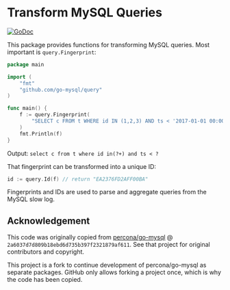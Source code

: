 # Transform MySQL Queries

[![GoDoc](https://godoc.org/github.com/go-mysql/query?status.svg)](https://godoc.org/github.com/go-mysql/query)

This package provides functions for transforming MySQL queries. Most important is `query.Fingerprint`:

```go
package main

import (
    "fmt"
    "github.com/go-mysql/query"
)

func main() {
    f := query.Fingerprint(
        "SELECT c FROM t WHERE id IN (1,2,3) AND ts < '2017-01-01 00:00:00'",
    )
    fmt.Println(f)
}
```

Output: `select c from t where id in(?+) and ts < ?`

That fingerprint can be transformed into a unique ID:

```go
id := query.Id(f) // return "EA2376FD2AFF00BA"
```

Fingerprints and IDs are used to parse and aggregate queries from the MySQL slow log.

## Acknowledgement

This code was originally copied from [percona/go-mysql](https://github.com/percona/go-mysql) @ `2a6037d7d809b18ebd6d735b397f2321879af611`. See that project for original contributors and copyright.

This project is a fork to continue development of percona/go-mysql as separate packages. GitHub only allows forking a project once, which is why the code has been copied.
